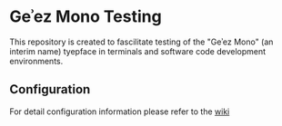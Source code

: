# Geʾez Mono Testing

This repository is created to fascilitate testing of the "Geʾez Mono"
(an interim name) tyepface in terminals and software code development
environments.

## Configuration

For detail configuration information please refer to the [wiki](https://github.com/dyacob/geez-mono-testing/wiki)
